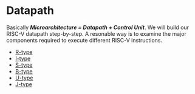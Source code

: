 # Datapath

Basically ***Microarchitecture = Datapath + Control Unit***. We will build our RISC-V datapath step-by-step.
 A resonable way is to examine the major components required to execute different RISC-V instructions.

* [R-type](r-type.md)
* [I-type](i-type.md)
* [S-type](s-type.md)
* [B-type](b-type.md)
* [U-type](u-type.md)
* [J-type](j-type.md)
